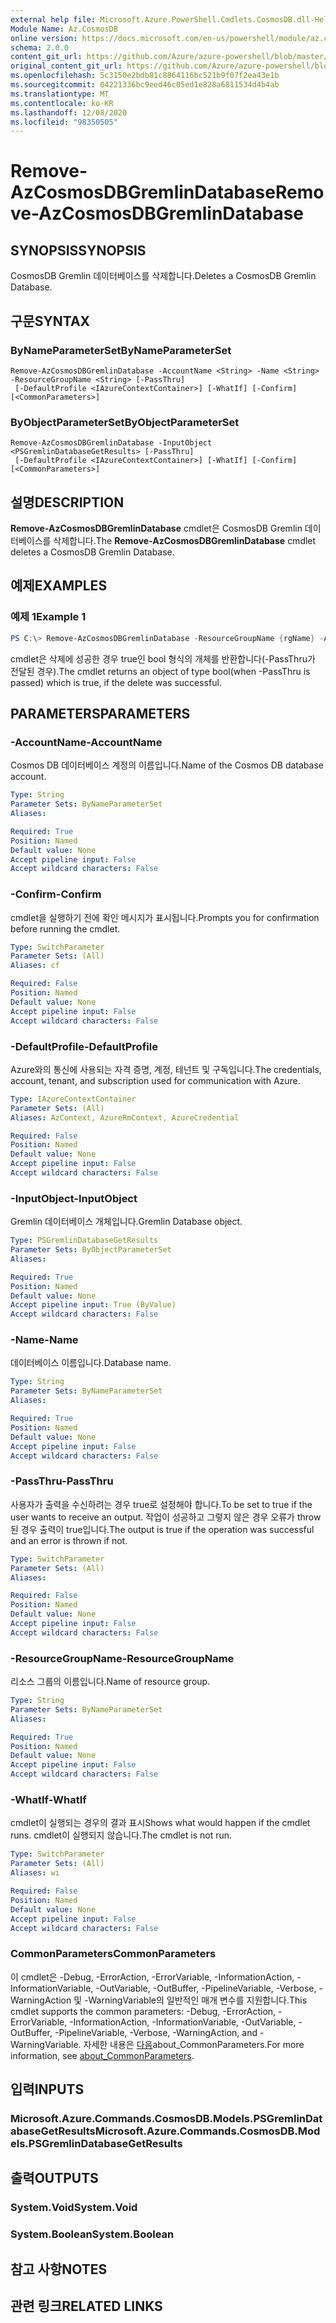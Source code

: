 ```yaml
---
external help file: Microsoft.Azure.PowerShell.Cmdlets.CosmosDB.dll-Help.xml
Module Name: Az.CosmosDB
online version: https://docs.microsoft.com/en-us/powershell/module/az.cosmosdb/remove-azcosmosdbgremlindatabase
schema: 2.0.0
content_git_url: https://github.com/Azure/azure-powershell/blob/master/src/CosmosDB/CosmosDB/help/Remove-AzCosmosDBGremlinDatabase.md
original_content_git_url: https://github.com/Azure/azure-powershell/blob/master/src/CosmosDB/CosmosDB/help/Remove-AzCosmosDBGremlinDatabase.md
ms.openlocfilehash: 5c3150e2bdb81c8864116bc521b9f07f2ea43e1b
ms.sourcegitcommit: 04221336bc9eed46c05ed1e828a6811534d4b4ab
ms.translationtype: MT
ms.contentlocale: ko-KR
ms.lasthandoff: 12/08/2020
ms.locfileid: "98350505"
---
```

# <span data-ttu-id="88381-101">Remove-AzCosmosDBGremlinDatabase</span><span class="sxs-lookup"><span data-stu-id="88381-101">Remove-AzCosmosDBGremlinDatabase</span></span>

## <span data-ttu-id="88381-102">SYNOPSIS</span><span class="sxs-lookup"><span data-stu-id="88381-102">SYNOPSIS</span></span>
<span data-ttu-id="88381-103">CosmosDB Gremlin 데이터베이스를 삭제합니다.</span><span class="sxs-lookup"><span data-stu-id="88381-103">Deletes a CosmosDB Gremlin Database.</span></span>

## <span data-ttu-id="88381-104">구문</span><span class="sxs-lookup"><span data-stu-id="88381-104">SYNTAX</span></span>

### <span data-ttu-id="88381-105">ByNameParameterSet</span><span class="sxs-lookup"><span data-stu-id="88381-105">ByNameParameterSet</span></span>
```
Remove-AzCosmosDBGremlinDatabase -AccountName <String> -Name <String> -ResourceGroupName <String> [-PassThru]
 [-DefaultProfile <IAzureContextContainer>] [-WhatIf] [-Confirm] [<CommonParameters>]
```

### <span data-ttu-id="88381-106">ByObjectParameterSet</span><span class="sxs-lookup"><span data-stu-id="88381-106">ByObjectParameterSet</span></span>
```
Remove-AzCosmosDBGremlinDatabase -InputObject <PSGremlinDatabaseGetResults> [-PassThru]
 [-DefaultProfile <IAzureContextContainer>] [-WhatIf] [-Confirm] [<CommonParameters>]
```

## <span data-ttu-id="88381-107">설명</span><span class="sxs-lookup"><span data-stu-id="88381-107">DESCRIPTION</span></span>
<span data-ttu-id="88381-108">**Remove-AzCosmosDBGremlinDatabase** cmdlet은 CosmosDB Gremlin 데이터베이스를 삭제합니다.</span><span class="sxs-lookup"><span data-stu-id="88381-108">The **Remove-AzCosmosDBGremlinDatabase** cmdlet deletes a CosmosDB Gremlin Database.</span></span>

## <span data-ttu-id="88381-109">예제</span><span class="sxs-lookup"><span data-stu-id="88381-109">EXAMPLES</span></span>

### <span data-ttu-id="88381-110">예제 1</span><span class="sxs-lookup"><span data-stu-id="88381-110">Example 1</span></span>
```powershell
PS C:\> Remove-AzCosmosDBGremlinDatabase -ResourceGroupName {rgName} -AccountName {accountName} -Name {dbName}
```

<span data-ttu-id="88381-111">cmdlet은 삭제에 성공한 경우 true인 bool 형식의 개체를 반환합니다(-PassThru가 전달된 경우).</span><span class="sxs-lookup"><span data-stu-id="88381-111">The cmdlet returns an object of type bool(when -PassThru is passed) which is true, if the delete was successful.</span></span>

## <span data-ttu-id="88381-112">PARAMETERS</span><span class="sxs-lookup"><span data-stu-id="88381-112">PARAMETERS</span></span>

### <span data-ttu-id="88381-113">-AccountName</span><span class="sxs-lookup"><span data-stu-id="88381-113">-AccountName</span></span>
<span data-ttu-id="88381-114">Cosmos DB 데이터베이스 계정의 이름입니다.</span><span class="sxs-lookup"><span data-stu-id="88381-114">Name of the Cosmos DB database account.</span></span>

```yaml
Type: String
Parameter Sets: ByNameParameterSet
Aliases:

Required: True
Position: Named
Default value: None
Accept pipeline input: False
Accept wildcard characters: False
```

### <span data-ttu-id="88381-115">-Confirm</span><span class="sxs-lookup"><span data-stu-id="88381-115">-Confirm</span></span>
<span data-ttu-id="88381-116">cmdlet을 실행하기 전에 확인 메시지가 표시됩니다.</span><span class="sxs-lookup"><span data-stu-id="88381-116">Prompts you for confirmation before running the cmdlet.</span></span>

```yaml
Type: SwitchParameter
Parameter Sets: (All)
Aliases: cf

Required: False
Position: Named
Default value: None
Accept pipeline input: False
Accept wildcard characters: False
```

### <span data-ttu-id="88381-117">-DefaultProfile</span><span class="sxs-lookup"><span data-stu-id="88381-117">-DefaultProfile</span></span>
<span data-ttu-id="88381-118">Azure와의 통신에 사용되는 자격 증명, 계정, 테넌트 및 구독입니다.</span><span class="sxs-lookup"><span data-stu-id="88381-118">The credentials, account, tenant, and subscription used for communication with Azure.</span></span>

```yaml
Type: IAzureContextContainer
Parameter Sets: (All)
Aliases: AzContext, AzureRmContext, AzureCredential

Required: False
Position: Named
Default value: None
Accept pipeline input: False
Accept wildcard characters: False
```

### <span data-ttu-id="88381-119">-InputObject</span><span class="sxs-lookup"><span data-stu-id="88381-119">-InputObject</span></span>
<span data-ttu-id="88381-120">Gremlin 데이터베이스 개체입니다.</span><span class="sxs-lookup"><span data-stu-id="88381-120">Gremlin Database object.</span></span>

```yaml
Type: PSGremlinDatabaseGetResults
Parameter Sets: ByObjectParameterSet
Aliases:

Required: True
Position: Named
Default value: None
Accept pipeline input: True (ByValue)
Accept wildcard characters: False
```

### <span data-ttu-id="88381-121">-Name</span><span class="sxs-lookup"><span data-stu-id="88381-121">-Name</span></span>
<span data-ttu-id="88381-122">데이터베이스 이름입니다.</span><span class="sxs-lookup"><span data-stu-id="88381-122">Database name.</span></span>

```yaml
Type: String
Parameter Sets: ByNameParameterSet
Aliases:

Required: True
Position: Named
Default value: None
Accept pipeline input: False
Accept wildcard characters: False
```

### <span data-ttu-id="88381-123">-PassThru</span><span class="sxs-lookup"><span data-stu-id="88381-123">-PassThru</span></span>
<span data-ttu-id="88381-124">사용자가 출력을 수신하려는 경우 true로 설정해야 합니다.</span><span class="sxs-lookup"><span data-stu-id="88381-124">To be set to true if the user wants to receive an output.</span></span>
<span data-ttu-id="88381-125">작업이 성공하고 그렇지 않은 경우 오류가 throw된 경우 출력이 true입니다.</span><span class="sxs-lookup"><span data-stu-id="88381-125">The output is true if the operation was successful and an error is thrown if not.</span></span>

```yaml
Type: SwitchParameter
Parameter Sets: (All)
Aliases:

Required: False
Position: Named
Default value: None
Accept pipeline input: False
Accept wildcard characters: False
```

### <span data-ttu-id="88381-126">-ResourceGroupName</span><span class="sxs-lookup"><span data-stu-id="88381-126">-ResourceGroupName</span></span>
<span data-ttu-id="88381-127">리소스 그룹의 이름입니다.</span><span class="sxs-lookup"><span data-stu-id="88381-127">Name of resource group.</span></span>

```yaml
Type: String
Parameter Sets: ByNameParameterSet
Aliases:

Required: True
Position: Named
Default value: None
Accept pipeline input: False
Accept wildcard characters: False
```

### <span data-ttu-id="88381-128">-WhatIf</span><span class="sxs-lookup"><span data-stu-id="88381-128">-WhatIf</span></span>
<span data-ttu-id="88381-129">cmdlet이 실행되는 경우의 결과 표시</span><span class="sxs-lookup"><span data-stu-id="88381-129">Shows what would happen if the cmdlet runs.</span></span>
<span data-ttu-id="88381-130">cmdlet이 실행되지 않습니다.</span><span class="sxs-lookup"><span data-stu-id="88381-130">The cmdlet is not run.</span></span>

```yaml
Type: SwitchParameter
Parameter Sets: (All)
Aliases: wi

Required: False
Position: Named
Default value: None
Accept pipeline input: False
Accept wildcard characters: False
```

### <span data-ttu-id="88381-131">CommonParameters</span><span class="sxs-lookup"><span data-stu-id="88381-131">CommonParameters</span></span>
<span data-ttu-id="88381-132">이 cmdlet은 -Debug, -ErrorAction, -ErrorVariable, -InformationAction, -InformationVariable, -OutVariable, -OutBuffer, -PipelineVariable, -Verbose, -WarningAction 및 -WarningVariable의 일반적인 매개 변수를 지원합니다.</span><span class="sxs-lookup"><span data-stu-id="88381-132">This cmdlet supports the common parameters: -Debug, -ErrorAction, -ErrorVariable, -InformationAction, -InformationVariable, -OutVariable, -OutBuffer, -PipelineVariable, -Verbose, -WarningAction, and -WarningVariable.</span></span> <span data-ttu-id="88381-133">자세한 내용은 [다음](http://go.microsoft.com/fwlink/?LinkID=113216)about_CommonParameters.</span><span class="sxs-lookup"><span data-stu-id="88381-133">For more information, see [about_CommonParameters](http://go.microsoft.com/fwlink/?LinkID=113216).</span></span>

## <span data-ttu-id="88381-134">입력</span><span class="sxs-lookup"><span data-stu-id="88381-134">INPUTS</span></span>

### <span data-ttu-id="88381-135">Microsoft.Azure.Commands.CosmosDB.Models.PSGremlinDatabaseGetResults</span><span class="sxs-lookup"><span data-stu-id="88381-135">Microsoft.Azure.Commands.CosmosDB.Models.PSGremlinDatabaseGetResults</span></span>

## <span data-ttu-id="88381-136">출력</span><span class="sxs-lookup"><span data-stu-id="88381-136">OUTPUTS</span></span>

### <span data-ttu-id="88381-137">System.Void</span><span class="sxs-lookup"><span data-stu-id="88381-137">System.Void</span></span>

### <span data-ttu-id="88381-138">System.Boolean</span><span class="sxs-lookup"><span data-stu-id="88381-138">System.Boolean</span></span>

## <span data-ttu-id="88381-139">참고 사항</span><span class="sxs-lookup"><span data-stu-id="88381-139">NOTES</span></span>

## <span data-ttu-id="88381-140">관련 링크</span><span class="sxs-lookup"><span data-stu-id="88381-140">RELATED LINKS</span></span>
